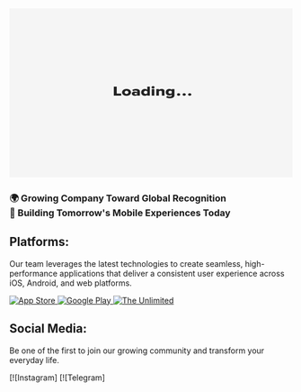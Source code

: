 <a href="https://github.com/Frayero4ek">
  <img src="https://github.com/Frayero4ek/Frayero4ek/blob/main/assets/24185a2f134d2ca3cf6680b550d73e21.gif"height="300" width="850"/>
</a>


### 🌍 Growing Company Toward Global Recognition<br>🚀 Building Tomorrow's Mobile Experiences Today

## Platforms:

Our team leverages the latest technologies to create seamless, high-performance applications that deliver a consistent user experience across iOS, Android, and web platforms.

<a href="https://apps.apple.com/developer/shpavda-too/id1779139180" target="_blank">
  <img src=" " alt="App Store" width="180"/>
</a>
<a href=" " target="_blank">
  <img src=" " alt="Google Play" width="180"/>
</a>
<a href="https://the-unl.com" target="_blank">
  <img src=" " alt="The Unlimited" width="180"/>
</a>

## Social Media:

Be one of the first to join our growing community and transform your everyday life.

[![Instagram] 
[![Telegram] 
 
